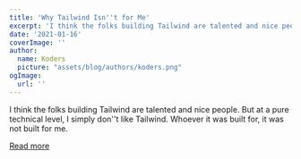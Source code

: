 ```yaml
---
title: 'Why Tailwind Isn''t for Me'
excerpt: 'I think the folks building Tailwind are talented and nice people. But at a pure technical level, I simply don''t like Tailwind. Whoever it was built for, it was not built for me.'
date: '2021-01-16'
coverImage: ''
author:
  name: Koders
  picture: "assets/blog/authors/koders.png"
ogImage:
  url: ''
---
```


I think the folks building Tailwind are talented and nice people. But at a pure technical level, I simply don''t like Tailwind. Whoever it was built for, it was not built for me.

[Read more](https://dev.to/jaredcwhite/why-tailwind-isn-t-for-me-5c90)

